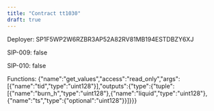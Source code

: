```yaml
---
title: "Contract tt1030"
draft: true
---
```

Deployer: SP1F5WP2W6RZBR3AP52A82RV81MB194ESTDBZY6XJ

SIP-009: false

SIP-010: false

Functions:
{"name":"get_values","access":"read_only","args":[{"name":"tid","type":"uint128"}],"outputs":{"type":{"tuple":[{"name":"burn_h","type":"uint128"},{"name":"liquid","type":"uint128"},{"name":"ts","type":{"optional":"uint128"}}]}}}
